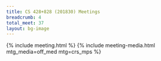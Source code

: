```yaml
---
title: CS 428+828 (201830) Meetings
breadcrumb: 4
total_meet: 37
layout: bg-image
---
```

{% include meeting.html %}
{% include meeting-media.html mtg_media=off_med mtg=crs_mps %}
